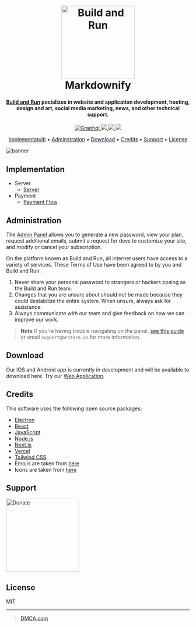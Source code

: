 
<h1 align="center">
  <br>
  <a href="https://brstore.us"><img src="https://image.noelshack.com/fichiers/2023/09/4/1677718922-footer.png" alt="Build and Run" width="200" height="auto"></a>
  <br>
  Markdownify
  <br>
</h1>

<h4 align="center"><a href="http://brstore.us" target="_blank">Build and Run</a> pecializes in website and application development, hosting, design and art, social media marketing, news, and other technical support.</h4>

<p align="center">
  <a href="https://badge.fury.io/js/graphql">
    <img src="https://badge.fury.io/js/graphql.svg"
         alt="Graphql">
  </a>
   <a href="http://brstore.ddns.net">
    <img src="https://img.shields.io/badge/version-v1.0.1-brightgreen">
  </a>
   <a href="https://brstore.us">
    <img src="https://img.shields.io/badge/version-v2.0.2-orange">
  </a>
  <a href="https://www.paypal.me/AmitMerchant">
    <img src="https://img.shields.io/badge/$-donate-ff69b4.svg?maxAge=2592000&amp;style=flat">
  </a>
</p>

<p align="center">
  <a href="#implementation">Implementatuib</a> •
  <a href="#administration">Adminstration</a> •
  <a href="#download">Download</a> •
  <a href="#credits">Credits</a> •
  <a href="#support">Support</a> •
  <a href="#license">License</a>
</p>

![banner](https://image.noelshack.com/fichiers/2023/09/4/1677721486-banner-app.jpg)

## Implementation

* Server
  - [Server](https://image.noelshack.com/fichiers/2023/09/4/1677728006-br-server-transparent.png)
* Payment
  - [Payment Flow](https://image.noelshack.com/fichiers/2023/09/4/1677727983-br-payment-flow-transparent.png)



## Administration

The [Admin Panel](https://admin.brstore.us/) allows you to generate a new password, view your plan, request additional emails, submit a request for devs to customize your site, and modify or cancel your subscription.

On the platform known as Build and Run, all internet users have access to a variety of services. These Terms of Use have been agreed to by you and Build and Run.

1. Never share your personal password to strangers or hackers posing as the Build and Run team.
2. Changes that you are unsure about should not be made because they could destabilize the entire system. When unsure, always ask for assistance.
3. Always communicate with our team and give feedback on how we can improve our work.


> **Note**
> If you're having trouble navigating on the panel, [see this guide](https://admin.brstore.us/admin-panel-v1.0.1/) or email `support@brstore.us` for more information.


## Download

Our IOS and Android app is currently in development and will be available to download here. Try our [Web Application](https://brstore.us).


## Credits

This software uses the following open source packages:

- [Electron](http://electron.atom.io/)
- [React](https://reactjs.org/)
- [JavaScript](https://www.javascript.com/)
- [Node.js](https://nodejs.org/)
- [Next.js](https://nextjs.org/)
- [Vercel](https://vercel.com/)
- [Tailwind CSS](https://tailwindcss.com/)
- Emojis are taken from [here](https://emojipedia.org/)
- Icons are taken from [here](https://www.flaticon.com/search)

## Support

<a href="https://donate.stripe.com/eVadTF89Uacpa8ofZn" target="_blank"><img src="https://image.noelshack.com/fichiers/2023/09/4/1677720991-donate.gif" alt="Donate" style="height: auto !important; width: 200px !important;" ></a>

## License

MIT

---

> [DMCA.com](https://www.dmca.com/compliance/brstore.us) 

